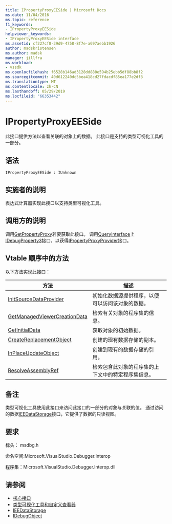 ```yaml
---
title: IPropertyProxyEESide | Microsoft Docs
ms.date: 11/04/2016
ms.topic: reference
f1_keywords:
- IPropertyProxyEESide
helpviewer_keywords:
- IPropertyProxyEESide interface
ms.assetid: cf227cf8-39d9-4758-8f7e-a697aebb1926
author: madskristensen
ms.author: madsk
manager: jillfra
ms.workload:
- vssdk
ms.openlocfilehash: f6528b146ad3128dd880e594b25ebb5df88bb8f2
ms.sourcegitcommit: 40d612240dc5bea418cd27fdacdf85ea177e2df3
ms.translationtype: MT
ms.contentlocale: zh-CN
ms.lasthandoff: 05/29/2019
ms.locfileid: "66353442"
---
```

# <a name="ipropertyproxyeeside"></a>IPropertyProxyEESide
此接口提供方法以查看关联的对象上的数据。 此接口是支持的类型可视化工具的一部分。

## <a name="syntax"></a>语法

```
IPropertyProxyEESide : IUnknown
```

## <a name="notes-for-implementers"></a>实施者的说明
 表达式计算器实现此接口以支持类型可视化工具。

## <a name="notes-for-callers"></a>调用方的说明
 调用[GetPropertyProxy](../../../extensibility/debugger/reference/ipropertyproxyprovider-getpropertyproxy.md)若要获取此接口。 调用[QueryInterface](/cpp/atl/queryinterface)上[IDebugProperty3](../../../extensibility/debugger/reference/idebugproperty3.md)接口，以获得[IPropertyProxyProvider](../../../extensibility/debugger/reference/ipropertyproxyprovider.md)接口。

## <a name="methods-in-vtable-order"></a>Vtable 顺序中的方法
 以下方法实现此接口：

|方法|描述|
|------------|-----------------|
|[InitSourceDataProvider](../../../extensibility/debugger/reference/ipropertyproxyeeside-initsourcedataprovider.md)|初始化数据源提供程序，以便可以访问该对象的数据。|
|[GetManagedViewerCreationData](../../../extensibility/debugger/reference/ipropertyproxyeeside-getmanagedviewercreationdata.md)|检索有关对象的程序集的信息。|
|[GetInitialData](../../../extensibility/debugger/reference/ipropertyproxyeeside-getinitialdata.md)|获取对象的初始数据。|
|[CreateReplacementObject](../../../extensibility/debugger/reference/ipropertyproxyeeside-createreplacementobject.md)|创建的现有数据存储的副本。|
|[InPlaceUpdateObject](../../../extensibility/debugger/reference/ipropertyproxyeeside-inplaceupdateobject.md)|创建到现有的数据存储的引用。|
|[ResolveAssemblyRef](../../../extensibility/debugger/reference/ipropertyproxyeeside-resolveassemblyref.md)|检索包含此对象的程序集的上下文中的特定程序集信息。|

## <a name="remarks"></a>备注
 类型可视化工具使用此接口来访问此接口的一部分的对象与关联的值。 通过访问的数据[IEEDataStorage](../../../extensibility/debugger/reference/ieedatastorage.md)接口，它提供了数据的只读视图。

## <a name="requirements"></a>要求
 标头： msdbg.h

 命名空间:Microsoft.VisualStudio.Debugger.Interop

 程序集：Microsoft.VisualStudio.Debugger.Interop.dll

## <a name="see-also"></a>请参阅
- [核心接口](../../../extensibility/debugger/reference/core-interfaces.md)
- [类型可视化工具和自定义查看器](../../../extensibility/debugger/type-visualizer-and-custom-viewer.md)
- [IEEDataStorage](../../../extensibility/debugger/reference/ieedatastorage.md)
- [IDebugObject](../../../extensibility/debugger/reference/idebugobject.md)